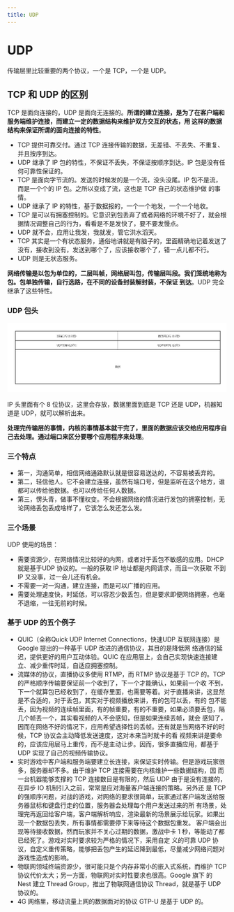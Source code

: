 ```yaml
---
title: UDP
---
```

# UDP

传输层里比较重要的两个协议，一个是 TCP，一个是 UDP。

## TCP 和 UDP 的区别 
TCP 是面向连接的，UDP 是面向无连接的。**所谓的建立连接，是为了在客户端和服务端维护连接，而建立一定的数据结构来维护双方交互的状态，用
这样的数据结构来保证所谓的面向连接的特性**。

- TCP 提供可靠交付。通过 TCP 连接传输的数据，无差错、不丢失、不重复、并且按序到达。
- UDP 继承了 IP 包的特性，不保证不丢失，不保证按顺序到达。IP 包是没有任何可靠性保证的。
- TCP 是面向字节流的。发送的时候发的是一个流，没头没尾。IP 包不是流，而是一个个的 IP 包。之所以变成了流，这也是 TCP 自己的状态维护做
的事情。
- UDP 继承了 IP 的特性，基于数据报的，一个一个地发，一个一个地收。
- TCP 是可以有拥塞控制的。它意识到包丢弃了或者网络的环境不好了，就会根据情况调整自己的行为，看看是不是发快了，要不要发慢点。
- UDP 就不会，应用让我发，我就发，管它洪水滔天。
- TCP 其实是一个有状态服务，通俗地讲就是有脑子的，里面精确地记着发送了没有，接收到没有，发送到哪个了，应该接收哪个了，错一点儿都不行。
- UDP 则是无状态服务。

**网络传输是以包为单位的，二层叫帧，网络层叫包，传输层叫段。我们笼统地称为包。包单独传输，自行选路，在不同的设备封装解封装，不保证
到达**。UDP 完全继承了这些特性。

### UDP 包头
![](images/udp/udp-pack.jpg)

IP 头里面有个 8 位协议，这里会存放，数据里面到底是 TCP 还是 UDP，机器知道是 UDP，就可以解析出来。

**处理完传输层的事情，内核的事情基本就干完了，里面的数据应该交给应用程序自己去处理。通过端口来区分要哪个应用程序来处理**。


### 三个特点
- 第一，沟通简单，相信网络通路默认就是很容易送达的，不容易被丢弃的。
- 第二，轻信他人。它不会建立连接，虽然有端口号，但是监听在这个地方，谁都可以传给他数据。也可以传给任何人数据。
- 第三，愣头青，做事不懂权变。不会根据网络的情况进行发包的拥塞控制，无论网络丢包丢成啥样了，它该怎么发还怎么发。

### 三个场景
UDP 使用的场景：
- 需要资源少，在网络情况比较好的内网，或者对于丢包不敏感的应用。DHCP 就是基于UDP 协议的。一般的获取 IP 地址都是内网请求，而且一次获取
不到IP 又没事，过一会儿还有机会。
- 不需要一对一沟通，建立连接，而是可以广播的应用。
- 需要处理速度快，时延低，可以容忍少数丢包，但是要求即便网络拥塞，也毫不退缩，一往无前的时候。

### 基于 UDP 的五个例子
- QUIC（全称Quick UDP Internet Connections，快速UDP 互联网连接）是 Google 提出的一种基于 UDP 改进的通信协议，其目的是降低网
络通信的延迟，提供更好的用户互动体验。QUIC 在应用层上，会自己实现快速连接建立、减少重传时延，自适应拥塞控制。
- 流媒体的协议，直播协议多使用 RTMP，而 RTMP 协议是基于 TCP 的。TCP 的严格顺序传输要保证前一个收到了，下一个才能确认，如果前一个收
不到，下一个就算包已经收到了，在缓存里面，也需要等着。对于直播来讲，这显然是不合适的，对于丢包，其实对于视频播放来讲，有的包可以丢，有的
包不能丢，因为视频的连续帧里面，有的帧重要，有的不重要，如果必须要丢包，隔几个帧丢一个，其实看视频的人不会感知，但是如果连续丢帧，就会
感知了，因而在网络不好的情况下，应用希望选择性的丢帧。还有就是当网络不好的时候，TCP 协议会主动降低发送速度，这对本来当时就卡的看
视频来讲是要命的，应该应用层马上重传，而不是主动让步。因而，很多直播应用，都基于 UDP 实现了自己的视频传输协议。
- 实时游戏中客户端和服务端要建立长连接，来保证实时传输。但是游戏玩家很多，服务器却不多。由于维护 TCP 连接需要在内核维护一些数据结构，因
而一台机器能够支撑的 TCP 连接数目是有限的，然后 UDP 由于是没有连接的，在异步 IO 机制引入之前，常常是应对海量客户端连接的策略。另外还
是 TCP 的强顺序问题，对战的游戏，对网络的要求很简单，玩家通过客户端发送给服务器鼠标和键盘行走的位置，服务器会处理每个用户发送过来的所
有场景，处理完再返回给客户端，客户端解析响应，渲染最新的场景展示给玩家。如果出现一个数据包丢失，所有事情都需要停下来等待这个数据包重发。
客户端会出现等待接收数据，然而玩家并不关心过期的数据，激战中卡 1 秒，等能动了都已经死了。游戏对实时要求较为严格的情况下，采用自定
义的可靠 UDP 协议，自定义重传策略，能够把丢包产生的延迟降到最低，尽量减少网络问题对游戏性造成的影响。
- 物联网领域终端资源少，很可能只是个内存非常小的嵌入式系统，而维护 TCP 协议代价太大；另一方面，物联网对实时性要求也很高。Google 旗下
的 Nest 建立 Thread Group，推出了物联网通信协议 Thread，就是基于 UDP 协议的。
- 4G 网络里，移动流量上网的数据面对的协议 GTP-U 是基于 UDP 的。
